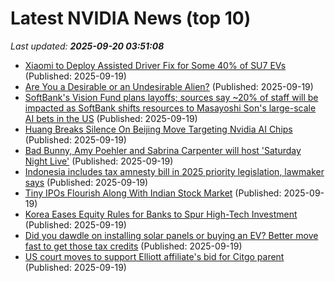 # Latest NVIDIA News (top 10)
_Last updated: **2025-09-20 03:51:08**_

- [Xiaomi to Deploy Assisted Driver Fix for Some 40% of SU7 EVs](https://biztoc.com/x/52b2231bfc0fbd7a) (Published: 2025-09-19)
- [Are You a Desirable or an Undesirable Alien?](https://biztoc.com/x/a42252deb1c7890b) (Published: 2025-09-19)
- [SoftBank's Vision Fund plans layoffs; sources say ~20% of staff will be impacted as SoftBank shifts resources to Masayoshi Son's large-scale AI bets in the US](https://biztoc.com/x/ced08dd2fa3866f4) (Published: 2025-09-19)
- [Huang Breaks Silence On Beijing Move Targeting Nvidia AI Chips](https://finance.yahoo.com/news/huang-breaks-silence-beijing-move-033029659.html) (Published: 2025-09-19)
- [Bad Bunny, Amy Poehler and Sabrina Carpenter will host 'Saturday Night Live'](https://biztoc.com/x/bca85f3e310cd417) (Published: 2025-09-19)
- [Indonesia includes tax amnesty bill in 2025 priority legislation, lawmaker says](https://biztoc.com/x/a1571fa718516628) (Published: 2025-09-19)
- [Tiny IPOs Flourish Along With Indian Stock Market](https://biztoc.com/x/a358c9ae6105e4c5) (Published: 2025-09-19)
- [Korea Eases Equity Rules for Banks to Spur High-Tech Investment](https://biztoc.com/x/90c4b7bf9d191a6b) (Published: 2025-09-19)
- [Did you dawdle on installing solar panels or buying an EV? Better move fast to get those tax credits](https://biztoc.com/x/469938cbb76dd1b4) (Published: 2025-09-19)
- [US court moves to support Elliott affiliate's bid for Citgo parent](https://biztoc.com/x/402ced206e352ed8) (Published: 2025-09-19)
